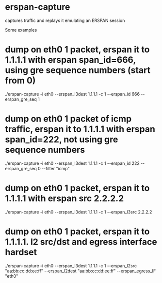 # erspan-capture
captures traffic and replays it emulating an ERSPAN session

Some examples

# dump on eth0 1 packet, erspan it to 1.1.1.1 with erspan span_id=666, using gre sequence numbers (start from 0)
./erspan-capture -i eth0 --erspan_l3dest 1.1.1.1 -c 1   --erspan_id 666 --erspan_gre_seq 1

# dump on eth0 1 packet of icmp traffic, erspan it to 1.1.1.1 with erspan span_id=222, not using gre sequence numbers
./erspan-capture -i eth0 --erspan_l3dest 1.1.1.1 -c 1   --erspan_id 222 --erspan_gre_seq 0 --filter "icmp"

# dump on eth0 1 packet, erspan it to 1.1.1.1 with erspan src 2.2.2.2
./erspan-capture -i eth0 --erspan_l3dest 1.1.1.1 -c 1  --erspan_l3src 2.2.2.2

# dump on eth0 1 packet, erspan it to 1.1.1.1. l2 src/dst and egress interface hardset
./erspan-capture -i eth0 --erspan_l3dest 1.1.1.1 -c 1 --erspan_l2src "aa:bb:cc:dd:ee:ff" --erspan_l2dest "aa:bb:cc:dd:ee:ff" --erspan_egress_IF "eth0"
